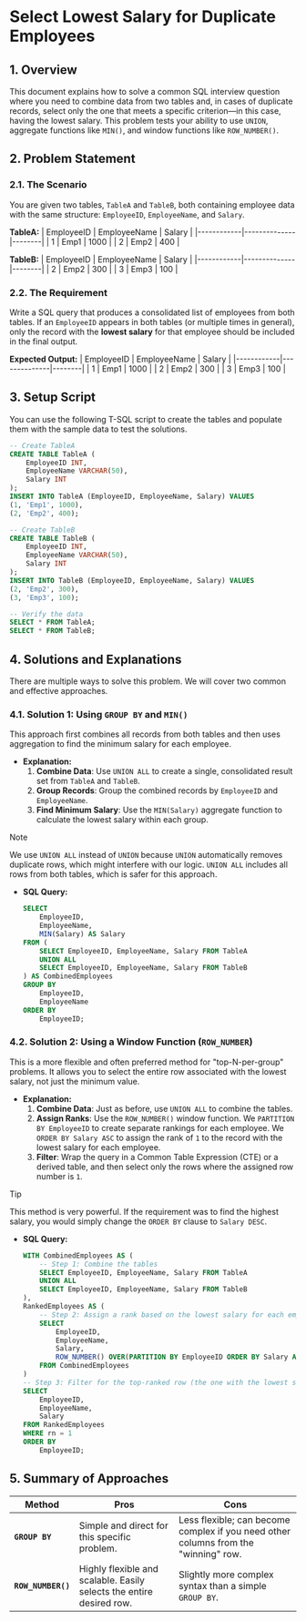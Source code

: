# Select Lowest Salary for Duplicate Employees

## 1. Overview
This document explains how to solve a common SQL interview question where you need to combine data from two tables and, in cases of duplicate records, select only the one that meets a specific criterion—in this case, having the lowest salary. This problem tests your ability to use `UNION`, aggregate functions like `MIN()`, and window functions like `ROW_NUMBER()`.

## 2. Problem Statement

### 2.1. The Scenario
You are given two tables, `TableA` and `TableB`, both containing employee data with the same structure: `EmployeeID`, `EmployeeName`, and `Salary`.

**TableA:**
| EmployeeID | EmployeeName | Salary |
|------------|--------------|--------|
| 1          | Emp1         | 1000   |
| 2          | Emp2         | 400    |

**TableB:**
| EmployeeID | EmployeeName | Salary |
|------------|--------------|--------|
| 2          | Emp2         | 300    |
| 3          | Emp3         | 100    |

### 2.2. The Requirement
Write a SQL query that produces a consolidated list of employees from both tables. If an `EmployeeID` appears in both tables (or multiple times in general), only the record with the **lowest salary** for that employee should be included in the final output.

**Expected Output:**
| EmployeeID | EmployeeName | Salary |
|------------|--------------|--------|
| 1          | Emp1         | 1000   |
| 2          | Emp2         | 300    |
| 3          | Emp3         | 100    |

## 3. Setup Script
You can use the following T-SQL script to create the tables and populate them with the sample data to test the solutions.

```sql
-- Create TableA
CREATE TABLE TableA (
    EmployeeID INT,
    EmployeeName VARCHAR(50),
    Salary INT
);
INSERT INTO TableA (EmployeeID, EmployeeName, Salary) VALUES
(1, 'Emp1', 1000),
(2, 'Emp2', 400);

-- Create TableB
CREATE TABLE TableB (
    EmployeeID INT,
    EmployeeName VARCHAR(50),
    Salary INT
);
INSERT INTO TableB (EmployeeID, EmployeeName, Salary) VALUES
(2, 'Emp2', 300),
(3, 'Emp3', 100);

-- Verify the data
SELECT * FROM TableA;
SELECT * FROM TableB;
```

## 4. Solutions and Explanations
There are multiple ways to solve this problem. We will cover two common and effective approaches.

### 4.1. Solution 1: Using `GROUP BY` and `MIN()`
This approach first combines all records from both tables and then uses aggregation to find the minimum salary for each employee.

-   **Explanation:**
    1.  **Combine Data**: Use `UNION ALL` to create a single, consolidated result set from `TableA` and `TableB`.
    2.  **Group Records**: Group the combined records by `EmployeeID` and `EmployeeName`.
    3.  **Find Minimum Salary**: Use the `MIN(Salary)` aggregate function to calculate the lowest salary within each group.

> [!NOTE]
> We use `UNION ALL` instead of `UNION` because `UNION` automatically removes duplicate rows, which might interfere with our logic. `UNION ALL` includes all rows from both tables, which is safer for this approach.

-   **SQL Query:**
    ```sql
    SELECT
        EmployeeID,
        EmployeeName,
        MIN(Salary) AS Salary
    FROM (
        SELECT EmployeeID, EmployeeName, Salary FROM TableA
        UNION ALL
        SELECT EmployeeID, EmployeeName, Salary FROM TableB
    ) AS CombinedEmployees
    GROUP BY
        EmployeeID,
        EmployeeName
    ORDER BY
        EmployeeID;
    ```

### 4.2. Solution 2: Using a Window Function (`ROW_NUMBER`)
This is a more flexible and often preferred method for "top-N-per-group" problems. It allows you to select the entire row associated with the lowest salary, not just the minimum value.

-   **Explanation:**
    1.  **Combine Data**: Just as before, use `UNION ALL` to combine the tables.
    2.  **Assign Ranks**: Use the `ROW_NUMBER()` window function. We `PARTITION BY EmployeeID` to create separate rankings for each employee. We `ORDER BY Salary ASC` to assign the rank of `1` to the record with the lowest salary for each employee.
    3.  **Filter**: Wrap the query in a Common Table Expression (CTE) or a derived table, and then select only the rows where the assigned row number is `1`.

> [!TIP]
> This method is very powerful. If the requirement was to find the highest salary, you would simply change the `ORDER BY` clause to `Salary DESC`.

-   **SQL Query:**
    ```sql
    WITH CombinedEmployees AS (
        -- Step 1: Combine the tables
        SELECT EmployeeID, EmployeeName, Salary FROM TableA
        UNION ALL
        SELECT EmployeeID, EmployeeName, Salary FROM TableB
    ),
    RankedEmployees AS (
        -- Step 2: Assign a rank based on the lowest salary for each employee
        SELECT
            EmployeeID,
            EmployeeName,
            Salary,
            ROW_NUMBER() OVER(PARTITION BY EmployeeID ORDER BY Salary ASC) AS rn
        FROM CombinedEmployees
    )
    -- Step 3: Filter for the top-ranked row (the one with the lowest salary)
    SELECT
        EmployeeID,
        EmployeeName,
        Salary
    FROM RankedEmployees
    WHERE rn = 1
    ORDER BY
        EmployeeID;
    ```

## 5. Summary of Approaches

| Method                | Pros                                                                              | Cons                                                                   |
|-----------------------|-----------------------------------------------------------------------------------|------------------------------------------------------------------------|
| **`GROUP BY`**        | Simple and direct for this specific problem.                                      | Less flexible; can become complex if you need other columns from the "winning" row. |
| **`ROW_NUMBER()`**    | Highly flexible and scalable. Easily selects the entire desired row. | Slightly more complex syntax than a simple `GROUP BY`.                    |
